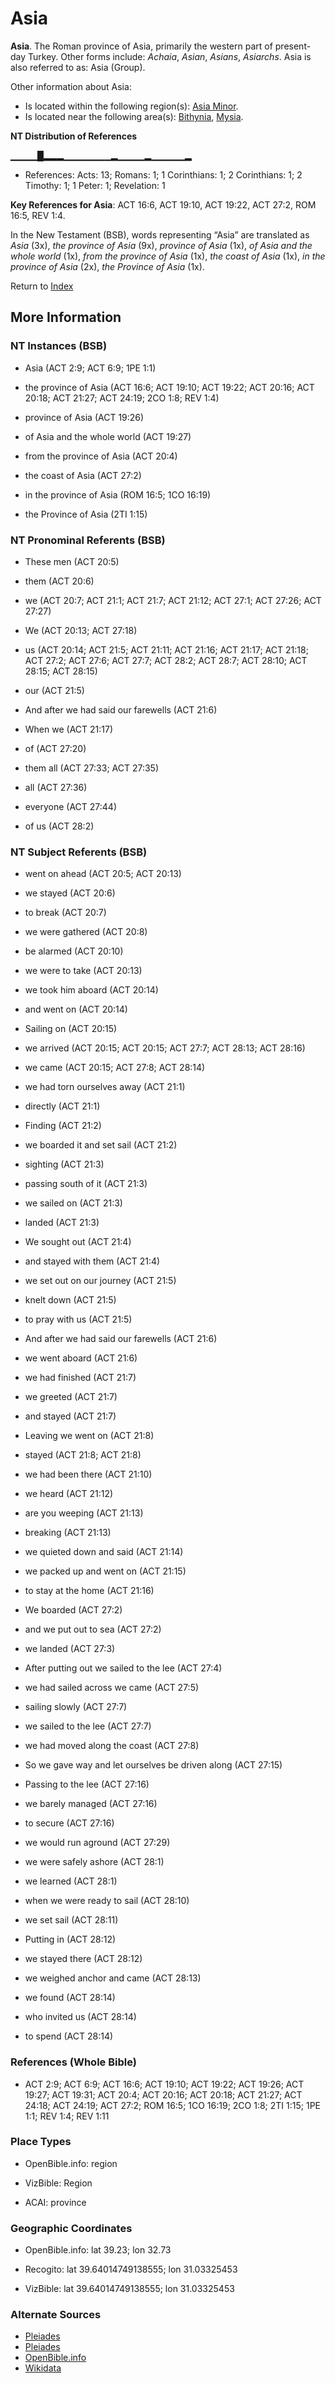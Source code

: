 # Asia
**Asia**. 
The Roman province of Asia, primarily the western part of present-day Turkey. 
Other forms include: 
*Achaia*, *Asian*, *Asians*, *Asiarchs*. 
Asia is also referred to as: 
Asia (Group). 




Other information about Asia:


* Is located within the following region(s): 
[Asia Minor](AsiaMinor.md). 
* Is located near the following area(s): 
[Bithynia](Bithynia.md), [Mysia](Mysia.md). 


**NT Distribution of References**

▁▁▁▁█▂▂▂▁▁▁▁▁▁▁▂▁▁▁▁▂▁▁▁▁▁▂
* References: Acts: 13; Romans: 1; 1 Corinthians: 1; 2 Corinthians: 1; 2 Timothy: 1; 1 Peter: 1; Revelation: 1



**Key References for Asia**: 
ACT 16:6, ACT 19:10, ACT 19:22, ACT 27:2, ROM 16:5, REV 1:4. 




In the New Testament (BSB), words representing “Asia” are translated as 
*Asia* (3x), *the province of Asia* (9x), *province of Asia* (1x), *of Asia and the whole world* (1x), *from the province of Asia* (1x), *the coast of Asia* (1x), *in the province of Asia* (2x), *the Province of Asia* (1x). 


Return to [Index](00-Index.md)

## More Information

### NT Instances (BSB)

* Asia (ACT 2:9; ACT 6:9; 1PE 1:1)

* the province of Asia (ACT 16:6; ACT 19:10; ACT 19:22; ACT 20:16; ACT 20:18; ACT 21:27; ACT 24:19; 2CO 1:8; REV 1:4)

* province of Asia (ACT 19:26)

* of Asia and the whole world (ACT 19:27)

* from the province of Asia (ACT 20:4)

* the coast of Asia (ACT 27:2)

* in the province of Asia (ROM 16:5; 1CO 16:19)

* the Province of Asia (2TI 1:15)



### NT Pronominal Referents (BSB)

* These men (ACT 20:5)

* them (ACT 20:6)

* we (ACT 20:7; ACT 21:1; ACT 21:7; ACT 21:12; ACT 27:1; ACT 27:26; ACT 27:27)

* We (ACT 20:13; ACT 27:18)

* us (ACT 20:14; ACT 21:5; ACT 21:11; ACT 21:16; ACT 21:17; ACT 21:18; ACT 27:2; ACT 27:6; ACT 27:7; ACT 28:2; ACT 28:7; ACT 28:10; ACT 28:15; ACT 28:15)

* our (ACT 21:5)

* And after we had said our farewells (ACT 21:6)

* When we (ACT 21:17)

* of (ACT 27:20)

* them all (ACT 27:33; ACT 27:35)

* all (ACT 27:36)

* everyone (ACT 27:44)

* of us (ACT 28:2)



### NT Subject Referents (BSB)

* went on ahead (ACT 20:5; ACT 20:13)

* we stayed (ACT 20:6)

* to break (ACT 20:7)

* we were gathered (ACT 20:8)

* be alarmed (ACT 20:10)

* we were to take (ACT 20:13)

* we took him aboard (ACT 20:14)

* and went on (ACT 20:14)

* Sailing on (ACT 20:15)

* we arrived (ACT 20:15; ACT 20:15; ACT 27:7; ACT 28:13; ACT 28:16)

* we came (ACT 20:15; ACT 27:8; ACT 28:14)

* we had torn ourselves away (ACT 21:1)

* directly (ACT 21:1)

* Finding (ACT 21:2)

* we boarded it and set sail (ACT 21:2)

* sighting (ACT 21:3)

* passing south of it (ACT 21:3)

* we sailed on (ACT 21:3)

* landed (ACT 21:3)

* We sought out (ACT 21:4)

* and stayed with them (ACT 21:4)

* we set out on our journey (ACT 21:5)

* knelt down (ACT 21:5)

* to pray with us (ACT 21:5)

* And after we had said our farewells (ACT 21:6)

* we went aboard (ACT 21:6)

* we had finished (ACT 21:7)

* we greeted (ACT 21:7)

* and stayed (ACT 21:7)

* Leaving we went on (ACT 21:8)

* stayed (ACT 21:8; ACT 21:8)

* we had been there (ACT 21:10)

* we heard (ACT 21:12)

* are you weeping (ACT 21:13)

* breaking (ACT 21:13)

* we quieted down and said (ACT 21:14)

* we packed up and went on (ACT 21:15)

* to stay at the home (ACT 21:16)

* We boarded (ACT 27:2)

* and we put out to sea (ACT 27:2)

* we landed (ACT 27:3)

* After putting out we sailed to the lee (ACT 27:4)

* we had sailed across we came (ACT 27:5)

* sailing slowly (ACT 27:7)

* we sailed to the lee (ACT 27:7)

* we had moved along the coast (ACT 27:8)

* So we gave way and let ourselves be driven along (ACT 27:15)

* Passing to the lee (ACT 27:16)

* we barely managed (ACT 27:16)

* to secure (ACT 27:16)

* we would run aground (ACT 27:29)

* we were safely ashore (ACT 28:1)

* we learned (ACT 28:1)

* when we were ready to sail (ACT 28:10)

* we set sail (ACT 28:11)

* Putting in (ACT 28:12)

* we stayed there (ACT 28:12)

* we weighed anchor and came (ACT 28:13)

* we found (ACT 28:14)

* who invited us (ACT 28:14)

* to spend (ACT 28:14)



### References (Whole Bible)

* ACT 2:9; ACT 6:9; ACT 16:6; ACT 19:10; ACT 19:22; ACT 19:26; ACT 19:27; ACT 19:31; ACT 20:4; ACT 20:16; ACT 20:18; ACT 21:27; ACT 24:18; ACT 24:19; ACT 27:2; ROM 16:5; 1CO 16:19; 2CO 1:8; 2TI 1:15; 1PE 1:1; REV 1:4; REV 1:11


### Place Types

* OpenBible.info: region

* VizBible: Region

* ACAI: province



### Geographic Coordinates

* OpenBible.info: lat 39.23; lon 32.73

* Recogito: lat 39.64014749138555; lon 31.03325453

* VizBible: lat 39.64014749138555; lon 31.03325453



### Alternate Sources

* [Pleiades](https://pleiades.stoa.org/places/981509)
* [Pleiades](http://pleiades.stoa.org/places/837)
* [OpenBible.info](https://www.openbible.info/geo/ancient/a197f19)
* [Wikidata](http://www.wikidata.org/entity/Q210718)



